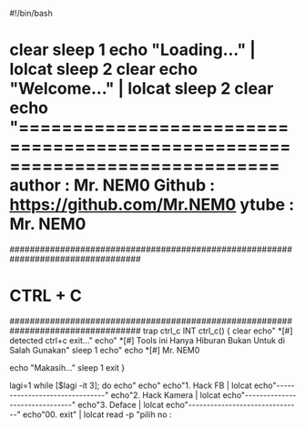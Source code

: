 #!/bin/bash

clear
sleep 1
echo "Loading..." | lolcat
sleep 2
clear
echo "Welcome..." | lolcat
sleep 2
clear
echo "============================================================================
author : Mr. NEM0
Github : https://github.com/Mr.NEM0
ytube  : Mr. NEM0
==================================================================================

##################################################################################
# CTRL + C
##################################################################################
trap ctrl_c INT
ctrl_c() {
clear
echo" *[#] detected ctrl+c exit..."
echo" *[#] Tools ini Hanya Hiburan Bukan Untuk di Salah Gunakan"
sleep 1
echo"
echo *[#] Mr. NEM0

echo "Makasih..."
sleep 1
exit
}

lagi=1
while [$lagi -it 3];
do
echo"
echo"
echo"1. Hack FB | lolcat
echo"-------------------------------"
echo"2. Hack Kamera | lolcat
echo"-------------------------------"
echo"3. Deface | lolcat
echo"-------------------------------"
echo"00. exit" | lolcat
read -p "pilih no : 
